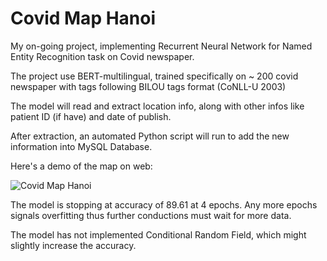 # Covid Map Hanoi
My on-going project, implementing Recurrent Neural Network for Named Entity Recognition task on Covid newspaper.

The project use BERT-multilingual, trained specifically on ~ 200 covid newspaper with tags following BILOU tags format (CoNLL-U 2003)

The model will read and extract location info, along with other infos like patient ID (if have) and date of publish.

After extraction, an automated Python script will run to add the new information into MySQL Database.

Here's a demo of the map on web:

![Covid Map Hanoi](demo/covid_map.gif)

The model is stopping at accuracy of 89.61 at 4 epochs. Any more epochs signals overfitting thus further conductions must wait for more data.

The model has not implemented Conditional Random Field, which might slightly increase the accuracy.
